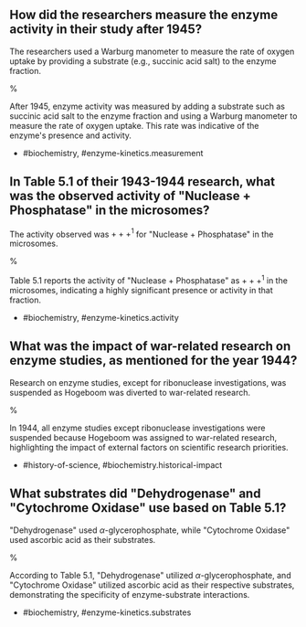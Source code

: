 ## How did the researchers measure the enzyme activity in their study after 1945?

The researchers used a Warburg manometer to measure the rate of oxygen uptake by providing a substrate (e.g., succinic acid salt) to the enzyme fraction.

%

After 1945, enzyme activity was measured by adding a substrate such as succinic acid salt to the enzyme fraction and using a Warburg manometer to measure the rate of oxygen uptake. This rate was indicative of the enzyme's presence and activity.

- #biochemistry, #enzyme-kinetics.measurement

## In Table 5.1 of their 1943-1944 research, what was the observed activity of "Nuclease + Phosphatase" in the microsomes?

The activity observed was $+++{ }^{1}$ for "Nuclease + Phosphatase" in the microsomes.

%

Table 5.1 reports the activity of "Nuclease + Phosphatase" as $+++{ }^{1}$ in the microsomes, indicating a highly significant presence or activity in that fraction.

- #biochemistry, #enzyme-kinetics.activity

## What was the impact of war-related research on enzyme studies, as mentioned for the year 1944?

Research on enzyme studies, except for ribonuclease investigations, was suspended as Hogeboom was diverted to war-related research.

%

In 1944, all enzyme studies except ribonuclease investigations were suspended because Hogeboom was assigned to war-related research, highlighting the impact of external factors on scientific research priorities.

- #history-of-science, #biochemistry.historical-impact

## What substrates did "Dehydrogenase" and "Cytochrome Oxidase" use based on Table 5.1?

"Dehydrogenase" used $\alpha$-glycerophosphate, while "Cytochrome Oxidase" used ascorbic acid as their substrates.

%

According to Table 5.1, "Dehydrogenase" utilized $\alpha$-glycerophosphate, and "Cytochrome Oxidase" utilized ascorbic acid as their respective substrates, demonstrating the specificity of enzyme-substrate interactions.

- #biochemistry, #enzyme-kinetics.substrates